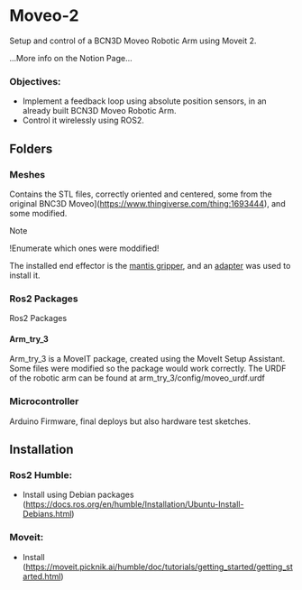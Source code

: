 # Moveo-2
Setup and control of a BCN3D Moveo Robotic Arm using Moveit 2.

...More info on the Notion Page...

### Objectives:
- Implement a feedback loop using absolute position sensors, in an already built BCN3D Moveo Robotic Arm.
- Control it wirelessly using ROS2.

## Folders
### Meshes
Contains the STL files, correctly oriented and centered, some from the original BNC3D Moveo](https://www.thingiverse.com/thing:1693444), and some modified.
>[!NOTE]
>!Enumerate which ones were moddified!

The installed end effector is the [mantis gripper](https://www.thingiverse.com/thing:1480408), and an [adapter](https://www.thingiverse.com/thing:1783754) was used to install it.
### Ros2 Packages 
Ros2 Packages
#### Arm_try_3
Arm_try_3 is a MoveIT package, created using the MoveIt Setup Assistant. Some files were modified so the package would work correctly.
The URDF of the robotic arm can be found at arm_try_3/config/moveo_urdf.urdf

### Microcontroller
Arduino Firmware, final deploys but also hardware test sketches.


## Installation

### Ros2 Humble:

- Install using Debian packages (https://docs.ros.org/en/humble/Installation/Ubuntu-Install-Debians.html)

### Moveit:

- Install  (https://moveit.picknik.ai/humble/doc/tutorials/getting_started/getting_started.html)

